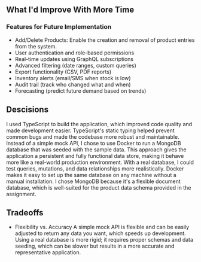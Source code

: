 ## What I'd Improve With More Time

### Features for Future Implementation
- Add/Delete Products: Enable the creation and removal of product entries from the system.
- User authentication and role-based permissions
- Real-time updates using GraphQL subscriptions
- Advanced filtering (date ranges, custom queries)
- Export functionality (CSV, PDF reports)
- Inventory alerts (email/SMS when stock is low)
- Audit trail (track who changed what and when)
- Forecasting (predict future demand based on trends)


## Descisions
I used 
TypeScript to build the application, which improved code quality and made development easier. TypeScript's static typing helped prevent common bugs and made the codebase more robust and maintainable.
Instead of a simple mock API, I chose to use 
Docker to run a MongoDB database that was seeded with the sample data. This approach gives the application a persistent and fully functional data store, making it behave more like a real-world production environment. With a real database, I could test queries, mutations, and data relationships more realistically. Docker makes it easy to set up the same database on any machine without a manual installation.
I chose MongoDB because it's a flexible document database, which is well-suited for the product data schema provided in the assignment.



## Tradeoffs
- Flexibility vs. Accuracy
A simple mock API is flexible and can be easily adjusted to return any data you want, which speeds up development.
Using a real database is more rigid; it requires proper schemas and data seeding, which can be slower but results in a more accurate and representative application.


